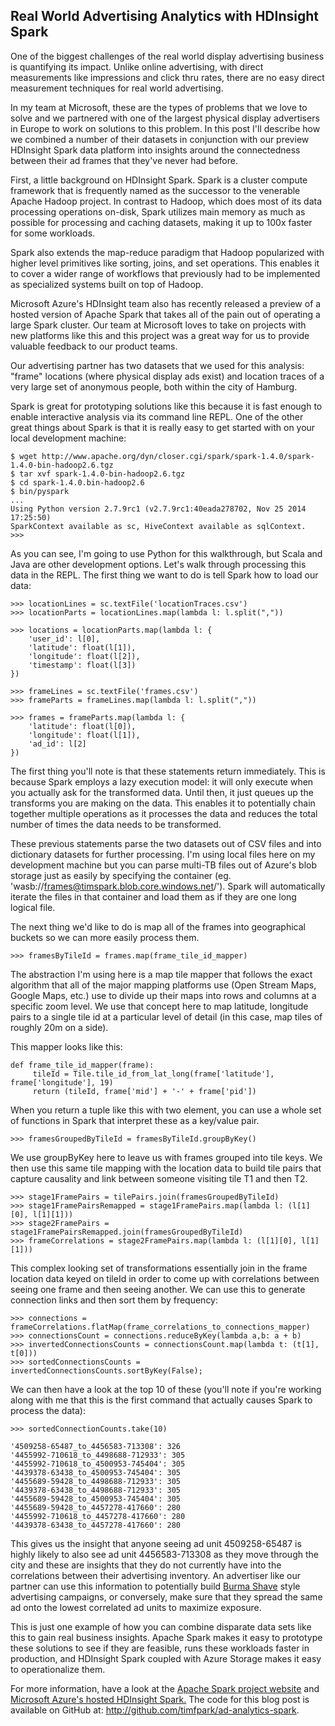 ## Real World Advertising Analytics with HDInsight Spark

One of the biggest challenges of the real world display advertising business is quantifying its impact. Unlike online advertising, with direct measurements like impressions and click thru rates, there are no easy direct measurement techniques for real world advertising.

In my team at Microsoft, these are the types of problems that we love to solve and we partnered with one of the largest physical display advertisers in Europe to work on solutions to this problem. In this post I'll describe how we combined a number of their datasets in conjunction with our preview HDInsight Spark data platform into insights around the connectedness between their ad frames that they've never had before.

First, a little background on HDInsight Spark. Spark is a cluster compute framework that is frequently named as the successor to the venerable Apache Hadoop project. In contrast to Hadoop, which does most of its data processing operations on-disk, Spark utilizes main memory as much as possible for processing and caching datasets, making it up to 100x faster for some workloads.

Spark also extends the map-reduce paradigm that Hadoop popularized with higher level primitives like sorting, joins, and set operations. This enables it to cover a wider range of workflows that previously had to be implemented as specialized systems built on top of Hadoop.

Microsoft Azure's HDInsight team also has recently released a preview of a hosted version of Apache Spark that takes all of the pain out of operating a large Spark cluster. Our team at Microsoft loves to take on projects with new platforms like this and this project was a great way for us to provide valuable feedback to our product teams.

Our advertising partner has two datasets that we used for this analysis: "frame" locations (where physical display ads exist) and location traces of a very large set of anonymous people, both within the city of Hamburg.

Spark is great for prototyping solutions like this because it is fast enough to enable interactive analysis via its command line REPL. One of the other great things about Spark is that it is really easy to get started with on your local development machine:

    $ wget http://www.apache.org/dyn/closer.cgi/spark/spark-1.4.0/spark-1.4.0-bin-hadoop2.6.tgz
    $ tar xvf spark-1.4.0-bin-hadoop2.6.tgz
    $ cd spark-1.4.0.bin-hadoop2.6
    $ bin/pyspark
    ...
    Using Python version 2.7.9rc1 (v2.7.9rc1:40eada278702, Nov 25 2014 17:25:50)
    SparkContext available as sc, HiveContext available as sqlContext.
    >>>

As you can see, I'm going to use Python for this walkthrough, but Scala and Java are other development options. Let's walk through processing this data in the REPL. The first thing we want to do is tell Spark how to load our data:

    >>> locationLines = sc.textFile('locationTraces.csv')
    >>> locationParts = locationLines.map(lambda l: l.split(","))

    >>> locations = locationParts.map(lambda l: {
        'user_id': l[0],
        'latitude': float(l[1]),
        'longitude': float(l[2]),
        'timestamp': float(l[3])
    })

    >>> frameLines = sc.textFile('frames.csv')
    >>> frameParts = frameLines.map(lambda l: l.split(","))

    >>> frames = frameParts.map(lambda l: {
        'latitude': float(l[0]),
        'longitude': float(l[1]),
        'ad_id': l[2]
    })

The first thing you'll note is that these statements return immediately. This is because Spark employs a lazy execution model: it will only execute when you actually ask for the transformed data. Until then, it just queues up the transforms you are making on the data. This enables it to potentially chain together multiple operations as it processes the data and reduces the total number of times the data needs to be transformed.

These previous statements parse the two datasets out of CSV files and into dictionary datasets for further processing. I'm using local files here on my development machine but you can parse multi-TB files out of Azure's blob storage just as easily by specifying the container (eg. 'wasb://frames@timspark.blob.core.windows.net/'). Spark will automatically iterate the files in that container and load them as if they are one long logical file.

The next thing we'd like to do is map all of the frames into geographical buckets so we can more easily process them.

    >>> framesByTileId = frames.map(frame_tile_id_mapper)

The abstraction I'm using here is a map tile mapper that follows the exact algorithm that all of the major mapping platforms use (Open Stream Maps,  Google Maps, etc.) use to divide up their maps into rows and columns at a specific zoom level. We use that concept here to map latitude, longitude pairs to a single tile id at a particular level of detail (in this case, map tiles of roughly 20m on a side).

This mapper looks like this:

    def frame_tile_id_mapper(frame):
         tileId = Tile.tile_id_from_lat_long(frame['latitude'], frame['longitude'], 19)
         return (tileId, frame['mid'] + '-' + frame['pid'])

When you return a tuple like this with two element, you can use a whole set of functions in Spark that interpret these as a key/value pair.

    >>> framesGroupedByTileId = framesByTileId.groupByKey()

We use groupByKey here to leave us with frames grouped into tile keys.  We then use this same tile mapping with the location data to build tile pairs that capture causality and link between someone visiting tile T1 and then T2.

    >>> stage1FramePairs = tilePairs.join(framesGroupedByTileId)
    >>> stage1FramePairsRemapped = stage1FramePairs.map(lambda l: (l[1][0], l[1][1]))
    >>> stage2FramePairs = stage1FramePairsRemapped.join(framesGroupedByTileId)
    >>> frameCorrelations = stage2FramePairs.map(lambda l: (l[1][0], l[1][1]))

This complex looking set of transformations essentially join in the frame location data keyed on tileId in order to come up with correlations between seeing one frame and then seeing another. We can use this to generate connection links and then sort them by frequency:

    >>> connections = frameCorrelations.flatMap(frame_correlations_to_connections_mapper)
    >>> connectionsCount = connections.reduceByKey(lambda a,b: a + b)
    >>> invertedConnectionsCounts = connectionsCount.map(lambda t: (t[1], t[0]))
    >>> sortedConnectionsCounts = invertedConnectionsCounts.sortByKey(False);

We can then have a look at the top 10 of these (you'll note if you're working along with me that this is the first command that actually causes Spark to process the data):

    >>> sortedConnectionCounts.take(10)

    '4509258-65487_to_4456583-713308': 326
    '4455992-710618_to_4498688-712933': 305
    '4455992-710618_to_4500953-745404': 305
    '4439378-63438_to_4500953-745404': 305
    '4455689-59428_to_4498688-712933': 305
    '4439378-63438_to_4498688-712933': 305
    '4455689-59428_to_4500953-745404': 305
    '4455689-59428_to_4457278-417660': 280
    '4455992-710618_to_4457278-417660': 280
    '4439378-63438_to_4457278-417660': 280

This gives us the insight that anyone seeing ad unit 4509258-65487 is highly likely to also see ad unit 4456583-713308 as they move through the city and these are insights that they do not currently have into the correlations between their advertising inventory. An advertiser like our partner can use this information to potentially build <a href="4456583-713308">Burma Shave</a> style advertising campaigns, or conversely, make sure that they spread the same ad onto the lowest correlated ad units to maximize exposure.

This is just one example of how you can combine disparate data sets like this to gain real business insights. Apache Spark makes it easy to prototype these solutions to see if they are feasible, runs these workloads faster in production, and HDInsight Spark coupled with Azure Storage makes it easy to operationalize them.

For more information, have a look at the <a href="">Apache Spark project website</a> and <a href="http://azure.microsoft.com/en-us/services/hdinsight/apache-spark"> Microsoft Azure's hosted HDInsight Spark.</a>  The code for this blog post is available on GitHub at: <a href="http://github.com/timfpark/ad-analytics-spark">http://github.com/timfpark/ad-analytics-spark</a>.
